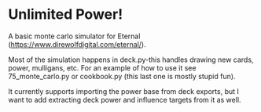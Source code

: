 # Unlimited Power!

A basic monte carlo simulator for Eternal (https://www.direwolfdigital.com/eternal/).

Most of the simulation happens in deck.py-this handles drawing new cards, power, mulligans, etc.  For an example of how to use it see 75_monte_carlo.py or cookbook.py (this last one is mostly stupid fun).

It currently supports importing the power base from deck exports, but I want to add extracting deck power and influence targets from it as well.
